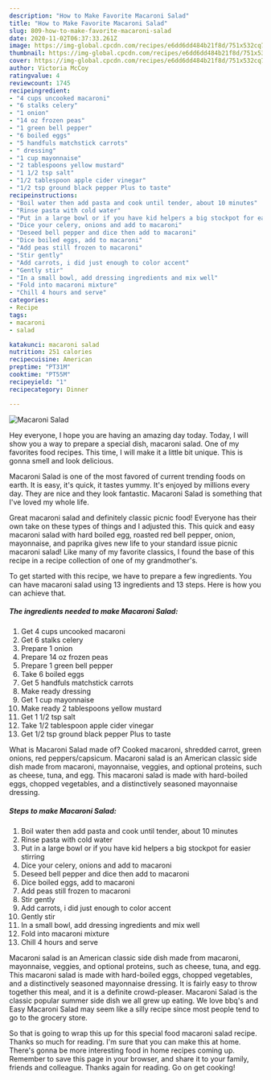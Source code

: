 ```yaml
---
description: "How to Make Favorite Macaroni Salad"
title: "How to Make Favorite Macaroni Salad"
slug: 809-how-to-make-favorite-macaroni-salad
date: 2020-11-02T06:37:33.261Z
image: https://img-global.cpcdn.com/recipes/e6dd6dd484b21f8d/751x532cq70/macaroni-salad-recipe-main-photo.jpg
thumbnail: https://img-global.cpcdn.com/recipes/e6dd6dd484b21f8d/751x532cq70/macaroni-salad-recipe-main-photo.jpg
cover: https://img-global.cpcdn.com/recipes/e6dd6dd484b21f8d/751x532cq70/macaroni-salad-recipe-main-photo.jpg
author: Victoria McCoy
ratingvalue: 4
reviewcount: 1745
recipeingredient:
- "4 cups uncooked macaroni"
- "6 stalks celery"
- "1 onion"
- "14 oz frozen peas"
- "1 green bell pepper"
- "6 boiled eggs"
- "5 handfuls matchstick carrots"
- " dressing"
- "1 cup mayonnaise"
- "2 tablespoons yellow mustard"
- "1 1/2 tsp salt"
- "1/2 tablespoon apple cider vinegar"
- "1/2 tsp ground black pepper Plus to taste"
recipeinstructions:
- "Boil water then add pasta and cook until tender, about 10 minutes"
- "Rinse pasta with cold water"
- "Put in a large bowl or if you have kid helpers a big stockpot for easier stirring"
- "Dice your celery, onions and add to macaroni"
- "Deseed bell pepper and dice then add to macaroni"
- "Dice boiled eggs, add to macaroni"
- "Add peas still frozen to macaroni"
- "Stir gently"
- "Add carrots, i did just enough to color accent"
- "Gently stir"
- "In a small bowl, add dressing ingredients and mix well"
- "Fold into macaroni mixture"
- "Chill 4 hours and serve"
categories:
- Recipe
tags:
- macaroni
- salad

katakunci: macaroni salad 
nutrition: 251 calories
recipecuisine: American
preptime: "PT31M"
cooktime: "PT55M"
recipeyield: "1"
recipecategory: Dinner

---
```



![Macaroni Salad](https://img-global.cpcdn.com/recipes/e6dd6dd484b21f8d/751x532cq70/macaroni-salad-recipe-main-photo.jpg)

Hey everyone, I hope you are having an amazing day today. Today, I will show you a way to prepare a special dish, macaroni salad. One of my favorites food recipes. This time, I will make it a little bit unique. This is gonna smell and look delicious.

Macaroni Salad is one of the most favored of current trending foods on earth. It is easy, it's quick, it tastes yummy. It's enjoyed by millions every day. They are nice and they look fantastic. Macaroni Salad is something that I've loved my whole life.

Great macaroni salad and definitely classic picnic food! Everyone has their own take on these types of things and I adjusted this. This quick and easy macaroni salad with hard boiled egg, roasted red bell pepper, onion, mayonnaise, and paprika gives new life to your standard issue picnic macaroni salad! Like many of my favorite classics, I found the base of this recipe in a recipe collection of one of my grandmother&#39;s.


To get started with this recipe, we have to prepare a few ingredients. You can have macaroni salad using 13 ingredients and 13 steps. Here is how you can achieve that.

<!--inarticleads1-->

##### The ingredients needed to make Macaroni Salad:

1. Get 4 cups uncooked macaroni
1. Get 6 stalks celery
1. Prepare 1 onion
1. Prepare 14 oz frozen peas
1. Prepare 1 green bell pepper
1. Take 6 boiled eggs
1. Get 5 handfuls matchstick carrots
1. Make ready  dressing
1. Get 1 cup mayonnaise
1. Make ready 2 tablespoons yellow mustard
1. Get 1 1/2 tsp salt
1. Take 1/2 tablespoon apple cider vinegar
1. Get 1/2 tsp ground black pepper Plus to taste


What is Macaroni Salad made of? Cooked macaroni, shredded carrot, green onions, red peppers/capsicum. Macaroni salad is an American classic side dish made from macaroni, mayonnaise, veggies, and optional proteins, such as cheese, tuna, and egg. This macaroni salad is made with hard-boiled eggs, chopped vegetables, and a distinctively seasoned mayonnaise dressing. 

<!--inarticleads2-->

##### Steps to make Macaroni Salad:

1. Boil water then add pasta and cook until tender, about 10 minutes
1. Rinse pasta with cold water
1. Put in a large bowl or if you have kid helpers a big stockpot for easier stirring
1. Dice your celery, onions and add to macaroni
1. Deseed bell pepper and dice then add to macaroni
1. Dice boiled eggs, add to macaroni
1. Add peas still frozen to macaroni
1. Stir gently
1. Add carrots, i did just enough to color accent
1. Gently stir
1. In a small bowl, add dressing ingredients and mix well
1. Fold into macaroni mixture
1. Chill 4 hours and serve


Macaroni salad is an American classic side dish made from macaroni, mayonnaise, veggies, and optional proteins, such as cheese, tuna, and egg. This macaroni salad is made with hard-boiled eggs, chopped vegetables, and a distinctively seasoned mayonnaise dressing. It is fairly easy to throw together this meal, and it is a definite crowd-pleaser. Macaroni Salad is the classic popular summer side dish we all grew up eating. We love bbq&#39;s and Easy Macaroni Salad may seem like a silly recipe since most people tend to go to the grocery store. 

So that is going to wrap this up for this special food macaroni salad recipe. Thanks so much for reading. I'm sure that you can make this at home. There's gonna be more interesting food in home recipes coming up. Remember to save this page in your browser, and share it to your family, friends and colleague. Thanks again for reading. Go on get cooking!
